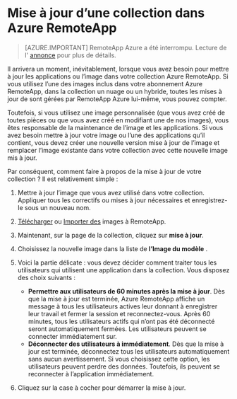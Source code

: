 <properties
   pageTitle="Mettre à jour votre collection Azure RemoteApp | Microsoft Azure"
   description="Apprenez à mettre à jour votre collection Azure RemoteApp"
   services="remoteapp"
   documentationCenter=""
   authors="lizap"
   manager="mbaldwin"
   editor=""/>

<tags
   ms.service="remoteapp"
   ms.devlang="NA"
   ms.topic="article"
   ms.tgt_pltfrm="NA"
   ms.workload="compute"
   ms.date="08/15/2016"
   ms.author="elizapo"/>

# <a name="update-a-collection-in-azure-remoteapp"></a>Mise à jour d’une collection dans Azure RemoteApp

> [AZURE.IMPORTANT]
> RemoteApp Azure a été interrompu. Lecture de l' [annonce](https://go.microsoft.com/fwlink/?linkid=821148) pour plus de détails.

Il arrivera un moment, inévitablement, lorsque vous avez besoin pour mettre à jour les applications ou l’image dans votre collection Azure RemoteApp. Si vous utilisez l’une des images inclus dans votre abonnement Azure RemoteApp, dans la collection un nuage ou un hybride, toutes les mises à jour de sont gérées par RemoteApp Azure lui-même, vous pouvez compter.

Toutefois, si vous utilisez une image personnalisée (que vous avez créé de toutes pièces ou que vous avez créé en modifiant une de nos images), vous êtes responsable de la maintenance de l’image et les applications. Si vous avez besoin mettre à jour votre image ou l’une des applications qu’il contient, vous devez créer une nouvelle version mise à jour de l’image et remplacer l’image existante dans votre collection avec cette nouvelle image mis à jour.

Par conséquent, comment faire à propos de la mise à jour de votre collection ? Il est relativement simple :

1. Mettre à jour l’image que vous avez utilisé dans votre collection. Appliquer tous les correctifs ou mises à jour nécessaires et enregistrez-le sous un nouveau nom.
2. [Télécharger](remoteapp-uploadimage.md) ou [Importer des](remoteapp-image-on-azurevm.md) images à RemoteApp.
3. Maintenant, sur la page de la collection, cliquez sur **mise à jour**.
4. Choisissez la nouvelle image dans la liste de **l’Image du modèle** .
4. Voici la partie délicate : vous devez décider comment traiter tous les utilisateurs qui utilisent une application dans la collection. Vous disposez des choix suivants :
    - **Permettre aux utilisateurs de 60 minutes après la mise à jour**. Dès que la mise à jour est terminée, Azure RemoteApp affiche un message à tous les utilisateurs actives leur donnant à enregistrer leur travail et fermer la session et reconnectez-vous. Après 60 minutes, tous les utilisateurs actifs qui n’ont pas été déconnecté seront automatiquement fermées. Les utilisateurs peuvent se connecter immédiatement sur.
    - **Déconnecter des utilisateurs à immédiatement**. Dès que la mise à jour est terminée, déconnectez tous les utilisateurs automatiquement sans aucun avertissement. Si vous choisissez cette option, les utilisateurs peuvent perdre des données. Toutefois, ils peuvent se reconnecter à l’application immédiatement.

1. Cliquez sur la case à cocher pour démarrer la mise à jour.

